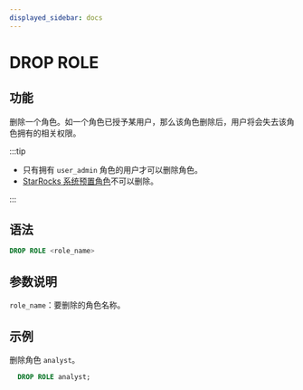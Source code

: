 ```yaml
---
displayed_sidebar: docs
---
```


# DROP ROLE

## 功能

删除一个角色。如一个角色已授予某用户，那么该角色删除后，用户将会失去该角色拥有的相关权限。

:::tip

- 只有拥有 `user_admin` 角色的用户才可以删除角色。
- [StarRocks 系统预置角色](../../../administration/user_privs/privilege_overview.md#系统预置角色)不可以删除。

:::

## 语法

```SQL
DROP ROLE <role_name>
```

## 参数说明

`role_name`：要删除的角色名称。

## 示例

删除角色 `analyst`。

```SQL
  DROP ROLE analyst;
```
